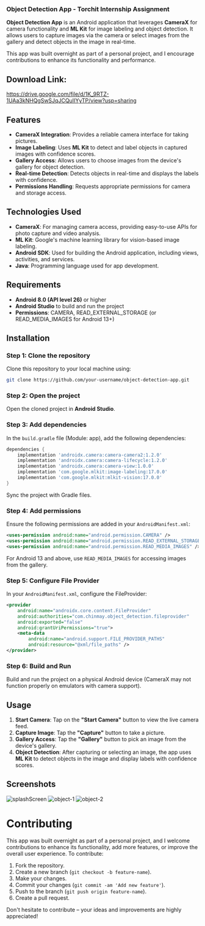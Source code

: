 ### Object Detection App - Torchit Internship Assignment

**Object Detection App** is an Android application that leverages **CameraX** for camera functionality and **ML Kit** for image labeling and object detection. It allows users to capture images via the camera or select images from the gallery and detect objects in the image in real-time.

This app was built overnight as part of a personal project, and I encourage contributions to enhance its functionality and performance.

## Download Link:
https://drive.google.com/file/d/1K_9RTZ-1UAa3kNHQgSwSJqJCQuIIYyTP/view?usp=sharing

## Features

- **CameraX Integration**: Provides a reliable camera interface for taking pictures.
- **Image Labeling**: Uses **ML Kit** to detect and label objects in captured images with confidence scores.
- **Gallery Access**: Allows users to choose images from the device's gallery for object detection.
- **Real-time Detection**: Detects objects in real-time and displays the labels with confidence.
- **Permissions Handling**: Requests appropriate permissions for camera and storage access.
  
## Technologies Used

- **CameraX**: For managing camera access, providing easy-to-use APIs for photo capture and video analysis.
- **ML Kit**: Google's machine learning library for vision-based image labeling.
- **Android SDK**: Used for building the Android application, including views, activities, and services.
- **Java**: Programming language used for app development.

## Requirements

- **Android 8.0 (API level 26)** or higher
- **Android Studio** to build and run the project
- **Permissions**: CAMERA, READ_EXTERNAL_STORAGE (or READ_MEDIA_IMAGES for Android 13+)

## Installation

### Step 1: Clone the repository

Clone this repository to your local machine using:

```bash
git clone https://github.com/your-username/object-detection-app.git
```

### Step 2: Open the project

Open the cloned project in **Android Studio**.

### Step 3: Add dependencies

In the `build.gradle` file (Module: app), add the following dependencies:

```gradle
dependencies {
    implementation 'androidx.camera:camera-camera2:1.2.0'
    implementation 'androidx.camera:camera-lifecycle:1.2.0'
    implementation 'androidx.camera:camera-view:1.0.0'
    implementation 'com.google.mlkit:image-labeling:17.0.0'
    implementation 'com.google.mlkit:mlkit-vision:17.0.0'
}
```

Sync the project with Gradle files.

### Step 4: Add permissions

Ensure the following permissions are added in your `AndroidManifest.xml`:

```xml
<uses-permission android:name="android.permission.CAMERA" />
<uses-permission android:name="android.permission.READ_EXTERNAL_STORAGE" />
<uses-permission android:name="android.permission.READ_MEDIA_IMAGES" />
```

For Android 13 and above, use `READ_MEDIA_IMAGES` for accessing images from the gallery.

### Step 5: Configure File Provider

In your `AndroidManifest.xml`, configure the FileProvider:

```xml
<provider
    android:name="androidx.core.content.FileProvider"
    android:authorities="com.chinmay.object_detection.fileprovider"
    android:exported="false"
    android:grantUriPermissions="true">
    <meta-data
        android:name="android.support.FILE_PROVIDER_PATHS"
        android:resource="@xml/file_paths" />
</provider>
```

### Step 6: Build and Run

Build and run the project on a physical Android device (CameraX may not function properly on emulators with camera support).

## Usage

1. **Start Camera**: Tap on the **"Start Camera"** button to view the live camera feed.
2. **Capture Image**: Tap the **"Capture"** button to take a picture.
3. **Gallery Access**: Tap the **"Gallery"** button to pick an image from the device's gallery.
4. **Object Detection**: After capturing or selecting an image, the app uses **ML Kit** to detect objects in the image and display labels with confidence scores.

## Screenshots

![splashScreen](https://github.com/user-attachments/assets/9f5a7236-a775-42f9-8bb0-518f2586c965)
![object-1](https://github.com/user-attachments/assets/2a31ba39-73a2-4fec-9784-59770a2728a6)
![object-2](https://github.com/user-attachments/assets/bc21ecdc-1030-47eb-bb0a-ee74ea79c3c6)



# Contributing

This app was built overnight as part of a personal project, and I welcome contributions to enhance its functionality, add more features, or improve the overall user experience. To contribute:

1. Fork the repository.
2. Create a new branch (`git checkout -b feature-name`).
3. Make your changes.
4. Commit your changes (`git commit -am 'Add new feature'`).
5. Push to the branch (`git push origin feature-name`).
6. Create a pull request.

Don't hesitate to contribute – your ideas and improvements are highly appreciated!

